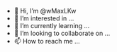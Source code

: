 - 👋 Hi, I’m @wMaxLKw
- 👀 I’m interested in ...
- 🌱 I’m currently learning ...
- 💞️ I’m looking to collaborate on ...
- 📫 How to reach me ...

<!---
wMaxLKw/wMaxLKw is a ✨ special ✨ repository because its `README.md` (this file) appears on your GitHub profile.
You can click the Preview link to take a look at your changes.
--->
